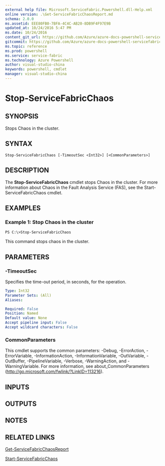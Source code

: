 ```yaml
---
external help file: Microsoft.ServiceFabric.Powershell.dll-Help.xml
online version: .\Get-ServiceFabricChaosReport.md
schema: 2.0.0
ms.assetid: EEE80FB0-7BFA-4C4C-AB20-8DB9F4F97E9B
updated_at: 10/24/2016 5:47 PM
ms.date: 10/24/2016
content_git_url: https://github.com/Azure/azure-docs-powershell-servicefabric/blob/master/Service-Fabric-cmdlets/ServiceFabric/vlatest/Stop-ServiceFabricChaos.md
gitcommit: https://github.com/Azure/azure-docs-powershell-servicefabric/blob/9f1d8af76684a984727546ed80c60dff01969382/Service-Fabric-cmdlets/ServiceFabric/vlatest/Stop-ServiceFabricChaos.md
ms.topic: reference
ms.prod: powershell
ms.service: service-fabric
ms.technology: Azure Powershell
author: visual-studio-china
keywords: powershell, cmdlet
manager: visual-studio-china
---
```


# Stop-ServiceFabricChaos

## SYNOPSIS
Stops Chaos in the cluster.

## SYNTAX

```
Stop-ServiceFabricChaos [-TimeoutSec <Int32>] [<CommonParameters>]
```

## DESCRIPTION
The **Stop-ServiceFabricChaos** cmdlet stops Chaos in the cluster.
For more information about Chaos in the Fault Analysis Service (FAS), see the Start-ServiceFabricChaos cmdlet.

## EXAMPLES

### Example 1: Stop Chaos in the cluster
```
PS C:\>Stop-ServiceFabricChaos
```

This command stops chaos in the cluster.

## PARAMETERS

### -TimeoutSec
Specifies the time-out period, in seconds, for the operation.

```yaml
Type: Int32
Parameter Sets: (All)
Aliases: 

Required: False
Position: Named
Default value: None
Accept pipeline input: False
Accept wildcard characters: False
```

### CommonParameters
This cmdlet supports the common parameters: -Debug, -ErrorAction, -ErrorVariable, -InformationAction, -InformationVariable, -OutVariable, -OutBuffer, -PipelineVariable, -Verbose, -WarningAction, and -WarningVariable. For more information, see about_CommonParameters (http://go.microsoft.com/fwlink/?LinkID=113216).

## INPUTS

## OUTPUTS

## NOTES

## RELATED LINKS

[Get-ServiceFabricChaosReport](.\Get-ServiceFabricChaosReport.md)

[Start-ServiceFabricChaos](.\Start-ServiceFabricChaos.md)


